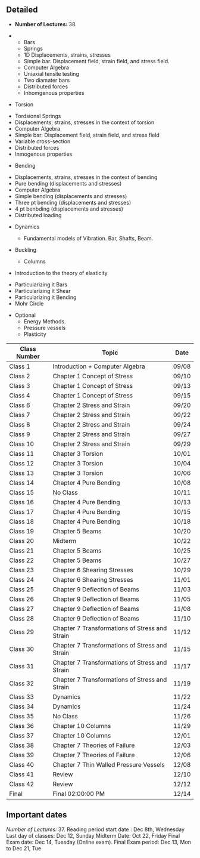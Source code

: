  
## Detailed
*  **Number of Lectures:** 38. 
* * Bars
  - Springs
  - 1D Displacements, strains, stresses
  - Simple bar. Displacement field, strain field, and stress field.
  - Computer Algebra
  - Uniaxial tensile testing
  - Two diamater bars
  - Distributed forces
  - Inhomgenous properties

*  Torsion
  - Tordsional Springs
  -  Displacements, strains, stresses in the context of torsion
  - Computer Algebra
  - Simple bar: Displacement field, strain field, and stress field
  - Variable cross-section
  - Distributed forces
  - Inmogenous properties

*  Bending

  -  Displacements, strains, stresses in the context of bending
  - Pure bending (displacements and stresses)
  -  Computer Algebra
  - Simple bending (displacements and stresses)
  - Three pt bending (displacements and stresses)
  - 4 pt benbding (displacements and stresses)
  - Distributed loading

* Dynamics
    - Fundamental models of Vibration. Bar, Shafts, Beam.


*  Buckling
   - Columns

* Introduction to the theory of elasticity
 - Particularizing it   Bars
 - Particularizing it Shear
 - Particularizing it Bending
 - Mohr Circle
 
* Optional
    - Energy Methods.
    - Pressure vessels
    - Plasticity





| Class Number | Topic                                          | Date  |
|--------------|------------------------------------------------|-------|
| Class 1      | Introduction + Computer Algebra                | 09/08 |
| Class 2      | Chapter 1 Concept of Stress                    | 09/10 |
| Class 3      | Chapter 1 Concept of Stress                    | 09/13 |
| Class 4      | Chapter 1 Concept of Stress                    | 09/15 |
| Class 6      | Chapter 2 Stress and Strain                    | 09/20 |
| Class 7      | Chapter 2 Stress and Strain                    | 09/22 |
| Class 8      | Chapter 2 Stress and Strain                    | 09/24 |
| Class 9      | Chapter 2 Stress and Strain                    | 09/27 |
| Class 10     | Chapter 2 Stress and Strain                    | 09/29 |
| Class 11     | Chapter  3 Torsion                             | 10/01 |
| Class 12     | Chapter  3 Torsion                             | 10/04 |
| Class 13     | Chapter  3 Torsion                             | 10/06 |
| Class 14     | Chapter 4 Pure Bending                         | 10/08 |
| Class 15     | No Class                                       | 10/11 |
| Class 16     | Chapter 4 Pure Bending                         | 10/13 |
| Class 17     | Chapter 4 Pure Bending                         | 10/15 |
| Class 18     | Chapter 4 Pure Bending                         | 10/18 |
| Class 19     | Chapter 5 Beams                                | 10/20 |
| Class 20     | Midterm                                        | 10/22 |
| Class 21     | Chapter 5 Beams                                | 10/25 |
| Class 22     | Chapter 5 Beams                                | 10/27 |
| Class 23     | Chapter 6 Shearing Stresses                    | 10/29 |
| Class 24     | Chapter 6 Shearing Stresses                    | 11/01 |
| Class 25     | Chapter 9 Deflection of Beams                  | 11/03 |
| Class 26     | Chapter 9 Deflection of Beams                  | 11/05 |
| Class 27     | Chapter 9 Deflection of Beams                  | 11/08 |
| Class 28     | Chapter 9 Deflection of Beams                  | 11/10 |
| Class 29     | Chapter 7 Transformations of Stress and Strain | 11/12 |
| Class 30     | Chapter 7 Transformations of Stress and Strain | 11/15 |
| Class 31     | Chapter 7 Transformations of Stress and Strain | 11/17 |
| Class 32     | Chapter 7 Transformations of Stress and Strain | 11/19 |
| Class 33     | Dynamics                                       | 11/22 |
| Class 34     | Dynamics                                       | 11/24 |
| Class 35     | No Class                                       | 11/26 |
| Class 36     | Chapter 10 Columns                             | 11/29 |
| Class 37     | Chapter 10 Columns                             | 12/01 |
| Class 38     | Chapter 7 Theories of Failure                  | 12/03 |
| Class 39     | Chapter 7 Theories of Failure                  | 12/06 |
| Class 40     | Chapter 7 Thin Walled Pressure Vessels         | 12/08 |
| Class 41     | Review                                         | 12/10 |
| Class 42     | Review                                         | 12/12 |
| Final        | Final 02:00:00 PM                              | 12/14 |





## Important dates
*Number of Lectures:* 37. 
Reading period start date : Dec 8th, Wednesday
Last day of classes: Dec 12, Sunday 
Midterm Date: Oct 22, Friday
Final Exam date: Dec 14, Tuesday (Online exam).
Final Exam period: Dec 13, Mon to Dec 21, Tue


